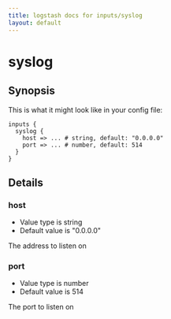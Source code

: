 ```yaml
---
title: logstash docs for inputs/syslog
layout: default
---
```

# syslog



## Synopsis

This is what it might look like in your config file:

    inputs {
      syslog {
        host => ... # string, default: "0.0.0.0"
        port => ... # number, default: 514
      }
    }

## Details

### host

* Value type is string
* Default value is "0.0.0.0"

The address to listen on

### port

* Value type is number
* Default value is 514

The port to listen on

